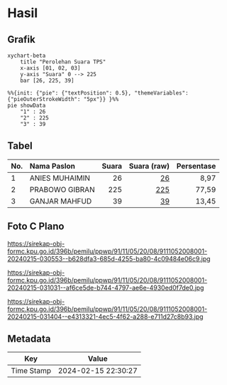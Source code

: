 # Hasil

## Grafik

```mermaid
xychart-beta
    title "Perolehan Suara TPS"
    x-axis [01, 02, 03]
    y-axis "Suara" 0 --> 225
    bar [26, 225, 39]
```

```mermaid
%%{init: {"pie": {"textPosition": 0.5}, "themeVariables": {"pieOuterStrokeWidth": "5px"}} }%%
pie showData
    "1" : 26
    "2" : 225
    "3" : 39
```

## Tabel

| No. | Nama Paslon    | Suara | Suara (raw) | Persentase |
|:--- |:-------------- | -----:| -----------:| ----------:|
| 1   | ANIES MUHAIMIN | 26    | [26][p-1]   | 8,97       |
| 2   | PRABOWO GIBRAN | 225   | [225][p-2]  | 77,59      |
| 3   | GANJAR MAHFUD  | 39    | [39][p-3]   | 13,45      |


[p-1]: https://github.com/gigit-pemilu/pemilu-2024-91-papua/blob/main/pilpres/hitung-suara/sub/91-papua/sub/11-keerom/sub/05-skanto/sub/2008-wulukubun/sub/001-tps/sub/paslon-1.txt
[p-2]: https://github.com/gigit-pemilu/pemilu-2024-91-papua/blob/main/pilpres/hitung-suara/sub/91-papua/sub/11-keerom/sub/05-skanto/sub/2008-wulukubun/sub/001-tps/sub/paslon-2.txt
[p-3]: https://github.com/gigit-pemilu/pemilu-2024-91-papua/blob/main/pilpres/hitung-suara/sub/91-papua/sub/11-keerom/sub/05-skanto/sub/2008-wulukubun/sub/001-tps/sub/paslon-3.txt

## Foto C Plano

https://sirekap-obj-formc.kpu.go.id/396b/pemilu/ppwp/91/11/05/20/08/9111052008001-20240215-030553--b628dfa3-685d-4255-ba80-4c09484e06c9.jpg

https://sirekap-obj-formc.kpu.go.id/396b/pemilu/ppwp/91/11/05/20/08/9111052008001-20240215-031031--af6ce5de-b744-4797-ae6e-4930ed0f7de0.jpg

https://sirekap-obj-formc.kpu.go.id/396b/pemilu/ppwp/91/11/05/20/08/9111052008001-20240215-031404--e4313321-4ec5-4f62-a288-e711d27c8b93.jpg


## Metadata

| Key        | Value               |
| ---------- | ------------------- |
| Time Stamp | 2024-02-15 22:30:27 |



